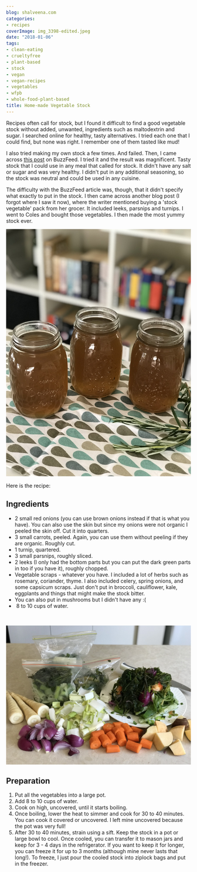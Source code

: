 ```yaml
---
blog: shalveena.com
categories:
- recipes
coverImage: img_3398-edited.jpeg
date: "2018-01-06"
tags:
- clean-eating
- crueltyfree
- plant-based
- stock
- vegan
- vegan-recipes
- vegetables
- wfpb
- whole-food-plant-based
title: Home-made Vegetable Stock
---
```


Recipes often call for stock, but I found it difficult to find a good vegetable stock without added, unwanted, ingredients such as maltodextrin and sugar. I searched online for healthy, tasty alternatives. I tried each one that I could find, but none was right. I remember one of them tasted like mud!

I also tried making my own stock a few times. And failed. Then, I came across [this post](https://www.buzzfeed.com/merleoneal/how-to-make-veggie-stock-from-kitchen-scraps?bffbtasty&ref=bffbtasty&utm_term=.npJpBXLRQ#.apJy5V3Qg) on BuzzFeed. I tried it and the result was magnificent. Tasty stock that I could use in any meal that called for stock. It didn't have any salt or sugar and was very healthy. I didn't put in any additional seasoning, so the stock was neutral and could be used in any cuisine.

The difficulty with the BuzzFeed article was, though, that it didn't specify what exactly to put in the stock. I then came across another blog post (I forgot where I saw it now), where the writer mentioned buying a 'stock vegetable' pack from her grocer. It included leeks, parsnips and turnips. I went to Coles and bought those vegetables. I then made the most yummy stock ever.

![IMG_3396](images/img_3396.jpg)

Here is the recipe:

## Ingredients

- 2 small red onions (you can use brown onions instead if that is what you have). You can also use the skin but since my onions were not organic I peeled the skin off. Cut it into quarters.
- 3 small carrots, peeled. Again, you can use them without peeling if they are organic. Roughly cut.
- 1 turnip, quartered.
- 3 small parsnips, roughly sliced.
- 2 leeks (I only had the bottom parts but you can put the dark green parts in too if you have it), roughly chopped.
- Vegetable scraps - whatever you have. I included a lot of herbs such as rosemary, coriander, thyme. I also included celery, spring onions, and some capsicum scraps. Just don't put in broccoli, cauliflower, kale, eggplants and things that might make the stock bitter.
- You can also put in mushrooms but I didn't have any :(
-  8 to 10 cups of water.

 

![IMG_3389](images/img_3389.jpg)

## Preparation

1. Put all the vegetables into a large pot.
2. Add 8 to 10 cups of water.
3. Cook on high, uncovered, until it starts boiling.
4. Once boiling, lower the heat to simmer and cook for 30 to 40 minutes. You can cook it covered or uncovered. I left mine uncovered because the pot was very full!
5. After 30 to 40 minutes, strain using a sift. Keep the stock in a pot or large bowl to cool. Once cooled, you can transfer it to mason jars and keep for 3 - 4 days in the refrigerator. If you want to keep it for longer, you can freeze it for up to 3 months (although mine never lasts that long!). To freeze, I just pour the cooled stock into ziplock bags and put in the freezer.
